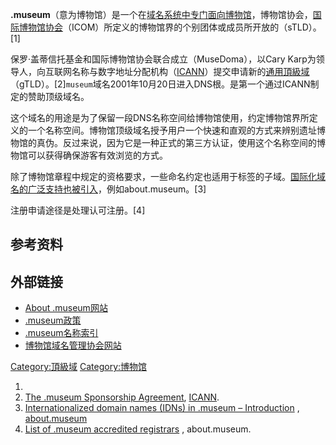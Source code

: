 **.museum**（意为博物馆）是一个在[域名系统中专门面向博物馆](../Page/域名系统.md "wikilink")，博物馆协会，[国际博物馆协会](../Page/国际博物馆协会.md "wikilink")（ICOM）所定义的博物馆界的个别团体或成员所开放的（sTLD）。\[1\]

保罗·盖蒂信托基金和国际博物馆协会联合成立（MuseDoma），以Cary
Karp为领导人，向互联网名称与数字地址分配机构（[ICANN](https://zh.wikipedia.org/wiki/ICANN "wikilink")）提交申请新的[通用頂級域](../Page/通用頂級域.md "wikilink")（gTLD）。\[2\]`museum`域名2001年10月20日进入DNS根。是第一个通过ICANN制定的赞助顶级域名。

这个域名的用途是为了保留一段DNS名称空间给博物馆使用，约定博物馆界所定义的一个名称空间。博物馆顶级域名授予用户一个快速和直观的方式来辨别遗址博物馆的真伪。反过来说，因为它是一种正式的第三方认证，使用这个名称空间的博物馆可以获得确保游客有效浏览的方式。

除了博物馆章程中规定的资格要求，一些命名约定也适用于标签的子域。[国际化域名的广泛支持也被引入](../Page/国际化域名.md "wikilink")，例如about.museum。\[3\]

注册申请途径是处理认可注册。\[4\]

## 参考资料

## 外部链接

  - [About .museum网站](http://about.museum/)
  - [.museum政策](http://archive.wikiwix.com/cache/20110223131534/http://about.museum/policy.html)
  - [.museum名称索引](http://index.museum/)
  - [博物馆域名管理协会网站](http://musedoma.museum/)

[Category:頂級域](https://zh.wikipedia.org/wiki/Category:頂級域 "wikilink")
[Category:博物馆](https://zh.wikipedia.org/wiki/Category:博物馆 "wikilink")

1.
2.  [The .museum Sponsorship
    Agreement](http://www.icann.org/tlds/agreements/museum/),
    [ICANN](https://zh.wikipedia.org/wiki/ICANN "wikilink").
3.  [Internationalized domain names (IDNs) in .museum –
    Introduction](http://about.museum/idn/) ,
    [about.museum](http://about.museum/)
4.  [List of .museum accredited
    registrars](http://about.museum/registrars/) , about.museum.